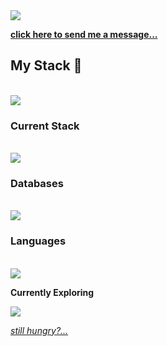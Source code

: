 <img src='https://komarev.com/ghpvc/?username=coreydemarse&color=008080' />

**[click here to send me a message...](https://coreydemarse.com/contact.html)**

## My Stack 🥞 
<br />
<img src="https://skillicons.dev/icons?i=linux,vscode,git,docker,nginx" />

### Current Stack
<br />
<img src="https://skillicons.dev/icons?i=ts,vue,pinia,tailwind,vite,vitest,nodejs,ruby" />

### Databases
<br />
<img src="https://skillicons.dev/icons?i=postgres,redis,mongodb" />

### Languages
<br />
<img src="https://skillicons.dev/icons?i=html,css,ts,js,elixir,ruby,python,cs,php,bash"/>

**Currently Exploring**

<img src="https://skillicons.dev/icons?i=deno,rust,wasm,tensorflow,solidity" />

*[still hungry?...](https://github.com/stars/coreydemarse/lists/my-stack)*
